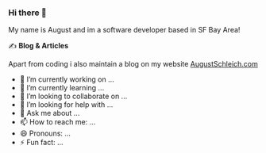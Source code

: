 ### Hi there 👋

My name is August and im a software developer based in SF Bay Area! 

✍️    **Blog & Articles**

  Apart from coding i also maintain a blog on my website <a href='google.com'>AugustSchleich.com</a>


- 🔭 I’m currently working on ...
- 🌱 I’m currently learning ...
- 👯 I’m looking to collaborate on ...
- 🤔 I’m looking for help with ...
- 💬 Ask me about ...
- 📫 How to reach me: ...
- 😄 Pronouns: ...
- ⚡ Fun fact: ...

